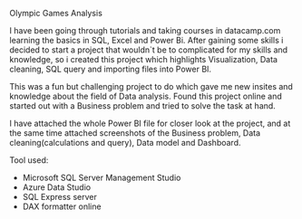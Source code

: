 Olympic Games Analysis

I have been going through tutorials and taking courses in datacamp.com learning the basics in SQL, Excel and Power Bi. After gaining some skills i decided to start a project that wouldn`t be to complicated for my skills and knowledge, so i created this project which highlights Visualization, Data cleaning, SQL query and importing files into Power BI.

This was a fun but challenging project to do which gave me new insites and knowledge about the field of Data analysis.
Found this project online and started out with a Business problem and tried to solve the task at hand.

I have attached the whole Power BI file for closer look at the project, and at the same time attached screenshots of the Business problem, Data cleaning(calculations and query), Data model and Dashboard.

Tool used: 
- Microsoft SQL Server Management Studio
- Azure Data Studio
- SQL Express server
- DAX formatter online
